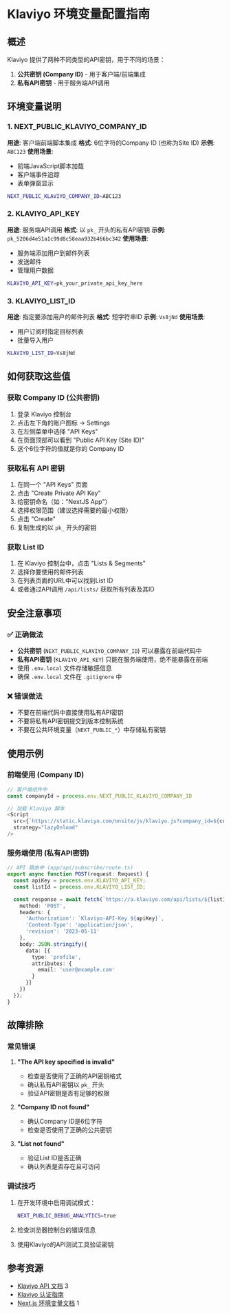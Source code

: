 # Klaviyo 环境变量配置指南

## 概述

Klaviyo 提供了两种不同类型的API密钥，用于不同的场景：

1. **公共密钥 (Company ID)** - 用于客户端/前端集成
2. **私有API密钥** - 用于服务端API调用

## 环境变量说明

### 1. NEXT_PUBLIC_KLAVIYO_COMPANY_ID

**用途**: 客户端前端脚本集成
**格式**: 6位字符的Company ID (也称为Site ID)
**示例**: `ABC123`
**使用场景**:
- 前端JavaScript脚本加载
- 客户端事件追踪
- 表单弹窗显示

```bash
NEXT_PUBLIC_KLAVIYO_COMPANY_ID=ABC123
```

### 2. KLAVIYO_API_KEY

**用途**: 服务端API调用
**格式**: 以 `pk_` 开头的私有API密钥
**示例**: `pk_5206d4e51a1c99d8c58eaa932b466bc342`
**使用场景**:
- 服务端添加用户到邮件列表
- 发送邮件
- 管理用户数据

```bash
KLAVIYO_API_KEY=pk_your_private_api_key_here
```

### 3. KLAVIYO_LIST_ID

**用途**: 指定要添加用户的邮件列表
**格式**: 短字符串ID
**示例**: `Vs8jNd`
**使用场景**:
- 用户订阅时指定目标列表
- 批量导入用户

```bash
KLAVIYO_LIST_ID=Vs8jNd
```

## 如何获取这些值

### 获取 Company ID (公共密钥)

1. 登录 Klaviyo 控制台
2. 点击左下角的账户图标 → Settings
3. 在左侧菜单中选择 "API Keys"
4. 在页面顶部可以看到 "Public API Key (Site ID)"
5. 这个6位字符的值就是你的 Company ID

### 获取私有 API 密钥

1. 在同一个 "API Keys" 页面
2. 点击 "Create Private API Key"
3. 给密钥命名（如："NextJS App"）
4. 选择权限范围（建议选择需要的最小权限）
5. 点击 "Create"
6. 复制生成的以 `pk_` 开头的密钥

### 获取 List ID

1. 在 Klaviyo 控制台中，点击 "Lists & Segments"
2. 选择你要使用的邮件列表
3. 在列表页面的URL中可以找到List ID
4. 或者通过API调用 `/api/lists/` 获取所有列表及其ID

## 安全注意事项

### ✅ 正确做法

- **公共密钥** (`NEXT_PUBLIC_KLAVIYO_COMPANY_ID`) 可以暴露在前端代码中
- **私有API密钥** (`KLAVIYO_API_KEY`) 只能在服务端使用，绝不能暴露在前端
- 使用 `.env.local` 文件存储敏感信息
- 确保 `.env.local` 文件在 `.gitignore` 中

### ❌ 错误做法

- 不要在前端代码中直接使用私有API密钥
- 不要将私有API密钥提交到版本控制系统
- 不要在公共环境变量（`NEXT_PUBLIC_*`）中存储私有密钥

## 使用示例

### 前端使用 (Company ID)

```typescript
// 客户端组件中
const companyId = process.env.NEXT_PUBLIC_KLAVIYO_COMPANY_ID

// 加载 Klaviyo 脚本
<Script
  src={`https://static.klaviyo.com/onsite/js/klaviyo.js?company_id=${companyId}`}
  strategy="lazyOnload"
/>
```

### 服务端使用 (私有API密钥)

```typescript
// API 路由中 (app/api/subscribe/route.ts)
export async function POST(request: Request) {
  const apiKey = process.env.KLAVIYO_API_KEY;
  const listId = process.env.KLAVIYO_LIST_ID;

  const response = await fetch(`https://a.klaviyo.com/api/lists/${listId}/relationships/profiles/`, {
    method: 'POST',
    headers: {
      'Authorization': `Klaviyo-API-Key ${apiKey}`,
      'Content-Type': 'application/json',
      'revision': '2023-05-11'
    },
    body: JSON.stringify({
      data: [{
        type: 'profile',
        attributes: {
          email: 'user@example.com'
        }
      }]
    })
  });
}
```

## 故障排除

### 常见错误

1. **"The API key specified is invalid"**
   - 检查是否使用了正确的API密钥格式
   - 确认私有API密钥以 `pk_` 开头
   - 验证API密钥是否有足够的权限

2. **"Company ID not found"**
   - 确认Company ID是6位字符
   - 检查是否使用了正确的公共密钥

3. **"List not found"**
   - 验证List ID是否正确
   - 确认列表是否存在且可访问

### 调试技巧

1. 在开发环境中启用调试模式：
   ```bash
   NEXT_PUBLIC_DEBUG_ANALYTICS=true
   ```

2. 检查浏览器控制台的错误信息

3. 使用Klaviyo的API测试工具验证密钥

## 参考资源

- [Klaviyo API 文档](https://developers.klaviyo.com/en/reference/api_overview) <mcreference link="https://developers.klaviyo.com/en/reference/api_overview" index="3">3</mcreference>
- [Klaviyo 认证指南](https://developers.klaviyo.com/en/docs/authenticate_api_requests)
- [Next.js 环境变量文档](https://nextjs.org/docs/app/guides/environment-variables) <mcreference link="https://nextjs.org/docs/app/guides/environment-variables" index="1">1</mcreference>
